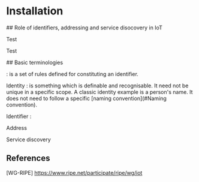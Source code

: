 # Installation


## Role of identifiers, addressing and service disocovery in IoT

Test


Test

## Basic terminologies

<a name="Naming convention"></a> : is a set of rules defined for constituting an identifier. 

Identity : is something which is definable and recognisable. It need not be unique in a specific scope. A classic identity example is a person's name. It does not need to follow a specific [naming convention](#Naming convention). 

Identifier : 

Address

Service discovery 

## References

[WG-RIPE] https://www.ripe.net/participate/ripe/wg/iot
